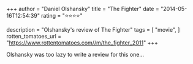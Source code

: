 +++
author = "Daniel Olshansky"
title = "The Fighter"
date = "2014-05-16T12:54:39"
rating = "⭐⭐⭐⭐"

description = "Olshansky's review of The Fighter"
tags = [
    "movie",
]
rotten_tomatoes_url = "https://www.rottentomatoes.com//m/the_fighter_2011"
+++

Olshansky was too lazy to write a review for this one...
